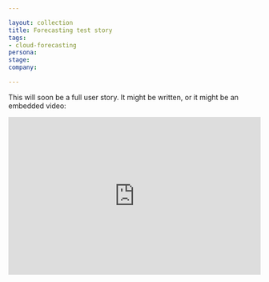 ```yaml
---

layout: collection
title: Forecasting test story
tags: 
- cloud-forecasting
persona:
stage:
company:

---
```


This will soon be a full user story. It might be written, or it might be an embedded video:

<iframe width="100%" height="315" src="https://www.youtube.com/embed/VDrcgEne6lU" title="YouTube video player" frameborder="0" allow="accelerometer;  clipboard-write; encrypted-media; gyroscope; picture-in-picture" allowfullscreen></iframe>
